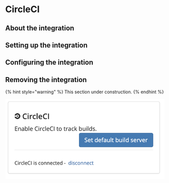 # CircleCI

## About the integration 

## Setting up the integration

## Configuring the integration

## Removing the integration

{% hint style="warning" %}
This section under construction.
{% endhint %}

![](../../.gitbook/assets/circleci-integration-dialog.png)


